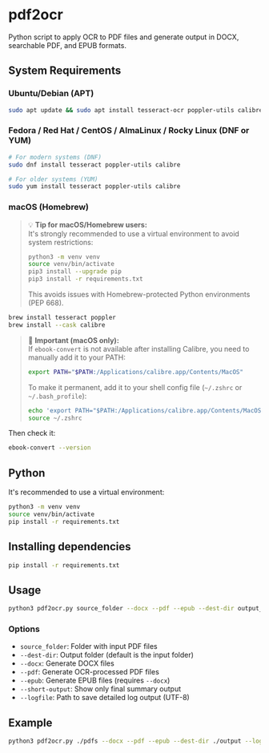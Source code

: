 # pdf2ocr

Python script to apply OCR to PDF files and generate output in DOCX, searchable PDF, and EPUB formats.

## System Requirements

### Ubuntu/Debian (APT)

```bash
sudo apt update && sudo apt install tesseract-ocr poppler-utils calibre
```

### Fedora / Red Hat / CentOS / AlmaLinux / Rocky Linux (DNF or YUM)

```bash
# For modern systems (DNF)
sudo dnf install tesseract poppler-utils calibre

# For older systems (YUM)
sudo yum install tesseract poppler-utils calibre
```

### macOS (Homebrew)

> 💡 **Tip for macOS/Homebrew users:**  
> It's strongly recommended to use a virtual environment to avoid system restrictions:
>
> ```bash
> python3 -m venv venv
> source venv/bin/activate
> pip3 install --upgrade pip
> pip3 install -r requirements.txt
> ```
>
> This avoids issues with Homebrew-protected Python environments (PEP 668).

```bash
brew install tesseract poppler
brew install --cask calibre
```

> 📌 **Important (macOS only):**  
> If `ebook-convert` is not available after installing Calibre, you need to manually add it to your PATH:
>
> ```bash
> export PATH="$PATH:/Applications/calibre.app/Contents/MacOS"
> ```
>
> To make it permanent, add it to your shell config file (`~/.zshrc` or `~/.bash_profile`):
>
> ```bash
> echo 'export PATH="$PATH:/Applications/calibre.app/Contents/MacOS"' >> ~/.zshrc
> source ~/.zshrc
> ```

Then check it:

```bash
ebook-convert --version
```

## Python

It's recommended to use a virtual environment:

```bash
python3 -m venv venv
source venv/bin/activate
pip install -r requirements.txt
```

## Installing dependencies

```bash
pip install -r requirements.txt
```

## Usage

```bash
python3 pdf2ocr.py source_folder --docx --pdf --epub --dest-dir output_folder --short-output
```

### Options

- `source_folder`: Folder with input PDF files
- `--dest-dir`: Output folder (default is the input folder)
- `--docx`: Generate DOCX files
- `--pdf`: Generate OCR-processed PDF files
- `--epub`: Generate EPUB files (requires `--docx`)
- `--short-output`: Show only final summary output
- `--logfile`: Path to save detailed log output (UTF-8)

## Example

```bash
python3 pdf2ocr.py ./pdfs --docx --pdf --epub --dest-dir ./output --logfile log.txt
```

